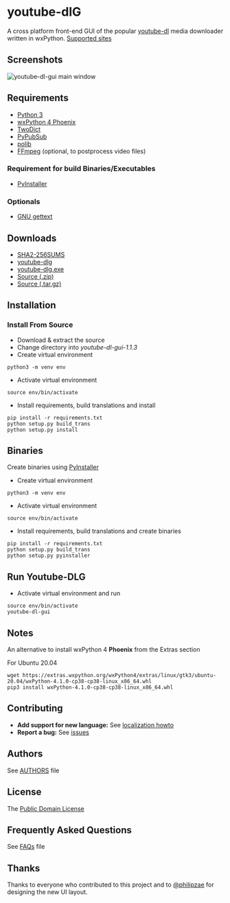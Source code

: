 # youtube-dlG
A cross platform front-end GUI of the popular [youtube-dl](https://rg3.github.io/youtube-dl/) media downloader written in wxPython. [Supported sites](https://rg3.github.io/youtube-dl/supportedsites.html)

## Screenshots
![youtube-dl-gui main window](https://raw.githubusercontent.com/MrS0m30n3/youtube-dl-gui/gh-pages/images/ydlg_ui.gif)

## Requirements
* [Python 3](https://www.python.org/downloads)
* [wxPython 4 Phoenix](https://wxpython.org/download.php)
* [TwoDict](https://pypi.org/project/twodict)
* [PyPubSub](https://pypi.org/project/PyPubSub)
* [polib](https://pypi.org/project/polib)
* [FFmpeg](https://ffmpeg.org/download.html) (optional, to postprocess video files)

### Requirement for build Binaries/Executables
* [PyInstaller](https://www.pyinstaller.org/)

### Optionals
* [GNU gettext](https://www.gnu.org/software/gettext/)

## Downloads
* [SHA2-256SUMS](https://github.com/oleksis/youtube-dl-gui/releases/download/v1.1.3/SHA2-256SUMS)
* [youtube-dlg](https://github.com/oleksis/youtube-dl-gui/releases/download/v1.1.3/youtube-dlg)
* [youtube-dlg.exe](https://github.com/oleksis/youtube-dl-gui/releases/download/v1.1.3/youtube-dlg.exe)
* [Source (.zip)](https://github.com/oleksis/youtube-dl-gui/archive/v1.1.3.zip)
* [Source (.tar.gz)](https://github.com/oleksis/youtube-dl-gui/archive/v1.1.3.tar.gz)

## Installation

### Install From Source
* Download & extract the source
* Change directory into *youtube-dl-gui-1.1.3*
* Create virtual environment 
```
python3 -m venv env
```
* Activate virtual environment
```
source env/bin/activate
```
* Install requirements, build translations and install
```
pip install -r requirements.txt
python setup.py build_trans
python setup.py install
```

## Binaries
Create binaries using [PyInstaller](https://www.pyinstaller.org/)
* Create virtual environment
```
python3 -m venv env
```
* Activate virtual environment
```
source env/bin/activate
```
* Install requirements, build translations and create binaries
```
pip install -r requirements.txt
python setup.py build_trans
python setup.py pyinstaller
```

## Run Youtube-DLG
* Activate virtual environment and run
```
source env/bin/activate
youtube-dl-gui
```

## Notes
An alternative to install wxPython 4 **Phoenix** from the Extras section

For Ubuntu 20.04

```
wget https://extras.wxpython.org/wxPython4/extras/linux/gtk3/ubuntu-20.04/wxPython-4.1.0-cp38-cp38-linux_x86_64.whl
pip3 install wxPython-4.1.0-cp38-cp38-linux_x86_64.whl 
```

## Contributing
* **Add support for new language:** See [localization howto](docs/localization_howto.md)
* **Report a bug:** See [issues](https://github.com/oleksis/youtube-dl-gui/issues)

## Authors
See [AUTHORS](AUTHORS) file

## License
The [Public Domain License](LICENSE)

## Frequently Asked Questions
See [FAQs](docs/faqs.md) file

## Thanks
Thanks to everyone who contributed to this project and to [@philipzae](https://github.com/philipzae) for designing the new UI layout.
